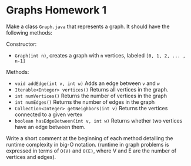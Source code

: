 # Graphs Homework 1

Make a class `Graph.java` that represents a graph. It should have the following methods:

Constructor:
- `Graph(int n)`, creates a graph with `n` vertices, labeled `[0, 1, 2, ... , n-1]`

Methods:
- `void addEdge(int v, int w)` Adds an edge between `v` and `w`
- `Iterable<Integer> vertices()` Returns all vertices in the graph.
- `int numVertices()` Returns the number of vertices in the graph
- `int numEdges()` Returns the number of edges in the graph
- `Collection<Integer> getNeighbors(int v)` Returns the vertices connected to a given vertex
- `boolean hasEdgeBetween(int v, int w)` Returns whether two vertices have an edge between them.

Write a short comment at the beginning of each method detailing the runtime complexity in big-O notation. (runtime in graph problems is expressed in terms of `O(V)` and `O(E)`, where V and E are the number of vertices and edges).